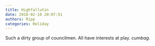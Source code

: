 ```yaml
---
title: Highfallutin
date: 2018-02-10 20:07:51
authors: Ripp
categories: Holiday
---
```


 Such a dirty group of councilmen. All have interests at play. $cumbag$.